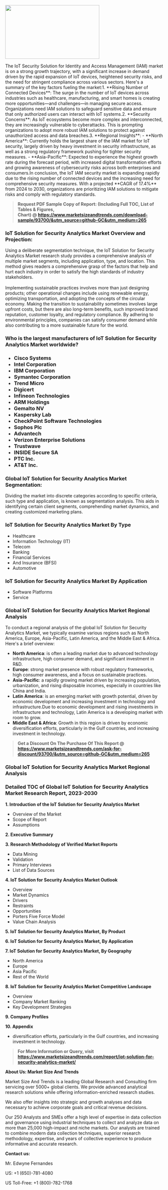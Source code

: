<p><img class="alignnone size-medium wp-image-20088" src="https://ffe5etoiles.com/wp-content/uploads/2024/12/MST1-300x171.png" alt="" width="300" height="171" /></p>The IoT Security Solution for Identity and Access Management (IAM) market is on a strong growth trajectory, with a significant increase in demand driven by the rapid expansion of IoT devices, heightened security risks, and the need for stringent compliance across various sectors. Here's a summary of the key factors fueling the market:1. **Rising Number of Connected Devices**: The surge in the number of IoT devices across industries such as healthcare, manufacturing, and smart homes is creating more opportunities—and challenges—in managing secure access. Organizations need IAM solutions to safeguard sensitive data and ensure that only authorized users can interact with IoT systems.2. **Security Concerns**: As IoT ecosystems become more complex and interconnected, they are increasingly vulnerable to cyberattacks. This is prompting organizations to adopt more robust IAM solutions to protect against unauthorized access and data breaches.3. **Regional Insights**: - **North America**: Currently holds the largest share of the IAM market for IoT security, largely driven by heavy investment in security infrastructure, as well as a strong regulatory framework pushing for tighter security measures. - **Asia-Pacific**: Expected to experience the highest growth rate during the forecast period, with increased digital transformation efforts and growing awareness of cybersecurity risks across both enterprises and consumers.In conclusion, the IoT IAM security market is expanding rapidly due to the rising number of connected devices and the increasing need for comprehensive security measures. With a projected **CAGR of 17.4%** from 2024 to 2030, organizations are prioritizing IAM solutions to mitigate risks and comply with regulatory standards.</p><blockquote id="" class=""><strong>Request PDF Sample Copy of Report: (Including Full TOC, List of Tables &amp; Figures, Chart)&nbsp;@&nbsp;<strong><a href="https://www.marketsizeandtrends.com/download-sample/93700/&utm_source=github-GC&utm_medium=265" target="_blank">https://www.marketsizeandtrends.com/download-sample/93700/&utm_source=github-GC&utm_medium=265</a></strong></strong></blockquote><h3 id="" class="">IoT Solution for Security Analytics Market&nbsp;Overview and Projection:</h3><p id="" class="">Using a deliberate segmentation technique, the IoT Solution for Security Analytics Market research study provides a comprehensive analysis of multiple market segments, including application, type, and location. This method gives readers a comprehensive grasp of the factors that help and hurt each industry in order to satisfy the high standards of industry stakeholders. <br /> <br />Implementing sustainable practices involves more than just designing products; other operational changes include using renewable energy, optimizing transportation, and adopting the concepts of the circular economy. Making the transition to sustainability sometimes involves large upfront costs, but there are also long-term benefits, such improved brand reputation, customer loyalty, and regulatory compliance. By adhering to environmental principles, companies can satisfy consumer demand while also contributing to a more sustainable future for the world.</p><h3 id="" class="">Who is the largest manufacturers of&nbsp;IoT Solution for Security Analytics Market worldwide?</h3><h3 class=""><p><ul><li>Cisco Systems </li><li> Intel Corporation </li><li> IBM Corporation </li><li> Symantec Corporation </li><li> Trend Micro </li><li> Digicert </li><li> Infineon Technologies </li><li> ARM Holdings </li><li> Gemalto NV </li><li> Kaspersky Lab </li><li> CheckPoint Software Technologies </li><li> Sophos Plc </li><li> Advantech </li><li> Verizon Enterprise Solutions </li><li> Trustwave </li><li> INSIDE Secure SA </li><li> PTC Inc. </li><li> AT&T Inc.</li></ul></p></h3><h3 id="" class="">Global&nbsp;IoT Solution for Security Analytics Market Segmentation:</h3><p id="" class="">Dividing the market into discrete categories according to specific criteria, such type and application, is known as segmentation analysis. This aids in identifying certain client segments, comprehending market dynamics, and creating customized marketing plans.</p><h3 id="" class="">IoT Solution for Security Analytics Market&nbsp;By Type</h3><p><p><ul><li>Healthcare </li><li> Information Technology (IT) </li><li> Telecom </li><li> Banking </li><li> Financial Services </li><li> And Insurance (BFSI) </li><li> Automotive</p></li></ul></p></p><h3 id="" class="">IoT Solution for Security Analytics Market&nbsp;By Application</h3><p class=""><p><ul><li>Software Platforms </li><li> Service</li></ul></p></p><h3 id="" class="">Global IoT Solution for Security Analytics Market Regional Analysis</h3><p id="" class="">To conduct a regional analysis of the global IoT Solution for Security Analytics Market, we typically examine various regions such as North America, Europe, Asia-Pacific, Latin America, and the Middle East &amp; Africa. Here's a brief overview:</p><ul><li><strong>North America</strong>: is often a leading market due to advanced technology infrastructure, high consumer demand, and significant investment in R&amp;D.</li><li><strong>Europe</strong>: strong market presence with robust regulatory frameworks, high consumer awareness, and a focus on sustainable practices.</li><li><strong>Asia-Pacific</strong>: a rapidly growing market driven by increasing population, urbanization, and rising disposable incomes, especially in countries like China and India.</li><li><strong>Latin America</strong>: is an emerging market with growth potential, driven by economic development and increasing investment in technology and infrastructure.Due to economic development and rising investments in infrastructure and technology, Latin America is a developing market with room to grow.</li><li><strong>Middle East &amp; Africa</strong>: Growth in this region is driven by economic diversification efforts, particularly in the Gulf countries, and increasing investment in technology.</li></ul><blockquote id="" class=""><strong>Get a Discount On The Purchase Of This Report @ <strong><a href="https://www.marketsizeandtrends.com/ask-for-discount/93700/&utm_source=github-GC&utm_medium=265" target="_blank">https://www.marketsizeandtrends.com/ask-for-discount/93700/&utm_source=github-GC&utm_medium=265</a></strong></strong></blockquote><h3 id="" class="">Global IoT Solution for Security Analytics Market Regional Analysis</h3><h3 id="" class="">Detailed TOC of Global IoT Solution for Security Analytics Market Research Report, 2023-2030</h3><p id="" class=""><strong>1. Introduction of the IoT Solution for Security Analytics Market</strong></p><ul><li>Overview of the Market</li><li>Scope of Report</li><li>Assumptions</li></ul><p id="" class=""><strong>2. Executive Summary</strong></p><p id="" class=""><strong>3. Research Methodology of Verified Market Reports</strong></p><ul><li>Data Mining</li><li>Validation</li><li>Primary Interviews</li><li>List of Data Sources</li></ul><p id="" class=""><strong>4. IoT Solution for Security Analytics Market Outlook</strong></p><ul><li>Overview</li><li>Market Dynamics</li><li>Drivers</li><li>Restraints</li><li>Opportunities</li><li>Porters Five Force Model</li><li>Value Chain Analysis</li></ul><p id="" class=""><strong>5. IoT Solution for Security Analytics Market, By Product</strong></p><p id="" class=""><strong>6. IoT Solution for Security Analytics Market, By Application</strong></p><p id="" class=""><strong>7. IoT Solution for Security Analytics Market, By Geography</strong></p><ul><li>North America</li><li>Europe</li><li>Asia Pacific</li><li>Rest of the World</li></ul><p id="" class=""><strong>8. IoT Solution for Security Analytics Market Competitive Landscape</strong></p><ul><li>Overview</li><li>Company Market Ranking</li><li>Key Development Strategies</li></ul><p id="" class=""><strong>9. Company Profiles</strong></p><p id="" class=""><strong>10. Appendix</strong></p><ul><li>diversification efforts, particularly in the Gulf countries, and increasing investment in technology.</li></ul><blockquote id="" class=""><strong>For More Information or Query, visit <strong><strong><a href="https://www.marketsizeandtrends.com/report/iot-solution-for-security-analytics-market/" target="_blank">https://www.marketsizeandtrends.com/report/iot-solution-for-security-analytics-market/</a></strong></strong></strong></blockquote><p id="" class=""><strong>About Us: Market Size And Trends</strong></p><p id="" class="">Market Size And Trends is a leading Global Research and Consulting firm servicing over 5000+ global clients. We provide advanced analytical research solutions while offering information-enriched research studies.</p><p id="" class="">We also offer insights into strategic and growth analyses and data necessary to achieve corporate goals and critical revenue decisions.</p><p id="" class="">Our 250 Analysts and SMEs offer a high level of expertise in data collection and governance using industrial techniques to collect and analyze data on more than 25,000 high-impact and niche markets. Our analysts are trained to combine modern data collection techniques, superior research methodology, expertise, and years of collective experience to produce informative and accurate research.</p><p id="" class=""><strong>Contact us:</strong></p><p id="" class="">Mr. Edwyne Fernandes</p><p id="" class="">US: +1 (650)-781-4080</p><p id="" class="">US Toll-Free: +1 (800)-782-1768</p>
